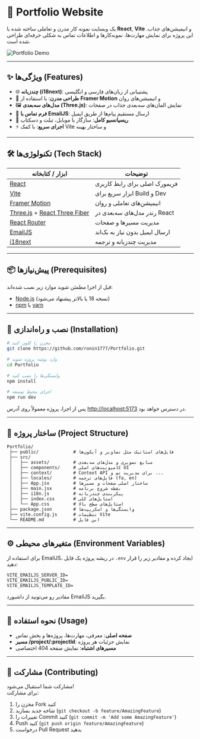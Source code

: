
# 🚀 Portfolio Website  

یک وبسایت نمونه کار مدرن و تعاملی ساخته شده با **React**, **Vite** و انیمیشن‌های جذاب. این پروژه برای نمایش مهارت‌ها، نمونه‌کارها و اطلاعات تماس به شکلی حرفه‌ای طراحی شده است.  

![Portfolio Demo](public/demo.png) <!-- در صورت داشتن تصویر یا گیف دمو، این مسیر رو آپدیت کن -->

---

## ✨ ویژگی‌ها (Features)
- 🌐 **چندزبانه (i18next)**: پشتیبانی از زبان‌های فارسی و انگلیسی  
- 🎨 **طراحی مدرن**: با استفاده از **Framer Motion** و انیمیشن‌های روان  
- 🖼️ **مدل‌های سه‌بعدی (Three.js)**: نمایش المان‌های سه‌بعدی جذاب در صفحات  
- 📧 **فرم تماس با EmailJS**: ارسال مستقیم پیام‌ها از طریق ایمیل  
- 📱 **ریسپانسیو کامل**: سازگار با موبایل، تبلت و دسکتاپ  
- ⚡ **اجرای سریع**: با کمک Vite و ساختار بهینه  

---

## 🛠️ تکنولوژی‌ها (Tech Stack)

| ابزار / کتابخانه            | توضیحات                          |
|-----------------------------|----------------------------------|
| [React](https://react.dev/)  | فریمورک اصلی برای رابط کاربری     |
| [Vite](https://vitejs.dev/)  | ابزار سریع برای Build و Dev       |
| [Framer Motion](https://www.framer.com/motion/) | انیمیشن‌های تعاملی و روان |
| [Three.js](https://threejs.org/) + [React Three Fiber](https://docs.pmnd.rs/react-three-fiber/getting-started/introduction) | رندر مدل‌های سه‌بعدی در React |
| [React Router](https://reactrouter.com/) | مدیریت مسیرها و صفحات         |
| [EmailJS](https://www.emailjs.com/)      | ارسال ایمیل بدون نیاز به بک‌اند |
| [i18next](https://www.i18next.com/)      | مدیریت چندزبانه و ترجمه        |

---

## 📦 پیش‌نیازها (Prerequisites)

قبل از اجرا مطمئن شوید موارد زیر نصب شده‌اند:  
- [Node.js](https://nodejs.org/) (نسخه 18 یا بالاتر پیشنهاد می‌شود)
- [npm](https://www.npmjs.com/) یا [yarn](https://yarnpkg.com/)

---

## 🚀 نصب و راه‌اندازی (Installation)

```bash
# مخزن را کلون کنید
git clone https://github.com/ronin1777/Portfolio.git

# وارد پوشه پروژه شوید
cd Portfolio

# وابستگی‌ها را نصب کنید
npm install

# اجرای محیط توسعه
npm run dev
```

پس از اجرا، پروژه معمولاً روی آدرس [http://localhost:5173](http://localhost:5173) در دسترس خواهد بود.  

---

## 📂 ساختار پروژه (Project Structure)

```
Portfolio/
 ├── public/             # فایل‌های استاتیک مثل تصاویر و آیکون‌ها
 ├── src/
 │   ├── assets/         # منابع تصویری و مدل‌های سه‌بعدی
 │   ├── components/     # کامپوننت‌های اصلی UI
 │   ├── context/        # Context API برای مدیریت تم و ...
 │   ├── locales/        # فایل‌های ترجمه (fa, en)
 │   ├── App.jsx         # ساختار اصلی صفحات و مسیرها
 │   ├── main.jsx        # نقطه شروع برنامه
 │   ├── i18n.js         # پیکربندی چندزبانه
 │   ├── index.css       # استایل‌های کلی
 │   └── App.css         # استایل‌های سطح بالا
 ├── package.json        # وابستگی‌ها و اسکریپت‌ها
 ├── vite.config.js      # تنظیمات Vite
 └── README.md           # این فایل
```

---

## ⚙️ متغیرهای محیطی (Environment Variables)

برای استفاده از EmailJS، در ریشه پروژه یک فایل `.env` ایجاد کرده و مقادیر زیر را قرار دهید:

```
VITE_EMAILJS_SERVER_ID=
VITE_EMAILJS_PUBLIC_ID=
VITE_EMAILJS_TEMPLATE_ID=
```

مقادیر رو می‌تونید از داشبورد EmailJS بگیرید.  

---

## 📖 نحوه استفاده (Usage)

- **صفحه اصلی**: معرفی، مهارت‌ها، پروژه‌ها و بخش تماس  
- **مسیر /project/:projectId**: نمایش جزئیات هر پروژه  
- **مسیرهای اشتباه**: نمایش صفحه 404 اختصاصی  

---

## 🤝 مشارکت (Contributing)

مشارکت شما استقبال می‌شود!  
برای مشارکت:  
1. مخزن را Fork کنید  
2. شاخه جدید بسازید (`git checkout -b feature/AmazingFeature`)  
3. تغییرات را Commit کنید (`git commit -m 'Add some AmazingFeature'`)  
4. Push کنید (`git push origin feature/AmazingFeature`)  
5. درخواست Pull Request بدهید  




